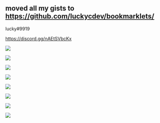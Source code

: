 moved all my gists to https://github.com/luckycdev/bookmarklets/
---
lucky#9919

https://discord.gg/nAEtSVbcKx

<p><a href="https://github.com/luckycdev" target="_blank"><img src="https://github-readme-streak-stats.herokuapp.com?user=luckycdev&theme=dark&hide_border=true&border_radius=25&date_format=n%2Fj%5B%2FY%5D&type=png"/></a></p>
<p><a href="https://github.com/luckycdev" target="_blank"><img src="https://github-widgetbox.vercel.app/api/profile?username=luckycdev&data=followers,repositories,stars,commits"></a></p>
<p><a href="https://lookup.guru/275273443329441792" target="_blank"><img src="https://lanyard.cnrad.dev/api/275273443329441792"/></a></p>
<p><a href="https://lookup.guru/275273443329441792" target="_blank"><img src="https://discord.c99.nl/widget/theme-1/275273443329441792.png"/></a></p>
<p><a href="https://lookup.guru/275273443329441792" target="_blank"><img src="https://discord-readme-badge.vercel.app/api?id=275273443329441792"/></a></p>
<p><a href="https://open.spotify.com" target="_blank"><img src="https://spotify-github-profile.vercel.app/api/view?uid=31na7ekiahffttrf52vczr45f4zm&cover_image=true&theme=natemoo-re&show_offline=true&background_color=121212&interchange=false&bar_color=53b14f&bar_color_cover=false"></a></p>
<p><a href="https://steamcommunity.com/profiles/76561198360236170" target="_blank"><img src="https://i2.wp.com/steamsignature.com/status/english/76561198360236170.png"></a></p>
<p><a href="github.com/luckycdev" target="_blank"><img src="https://api.visitorbadge.io/api/visitors?path=luckycdev&label=views&labelColor=%23000000&countColor=%23ffffff"></a></p>
